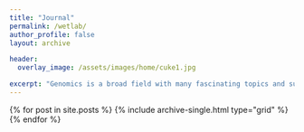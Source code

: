 ```yaml
---
title: "Journal"
permalink: /wetlab/
author_profile: false
layout: archive

header:
  overlay_image: /assets/images/home/cuke1.jpg

excerpt: "Genomics is a broad field with many fascinating topics and subfields. See below for my thoughts and perspectives on them. click [here](/wetlab-categories/) to sort by category." 
---
```

 
{% for post in site.posts %}
  {% include archive-single.html type="grid" %}
{% endfor %}

